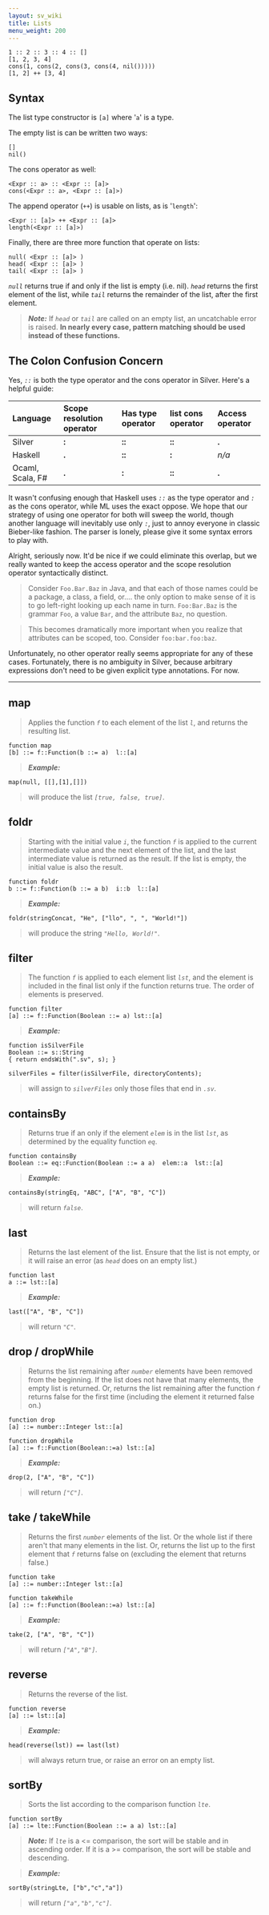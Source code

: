 ```yaml
---
layout: sv_wiki
title: Lists
menu_weight: 200
---
```



```
1 :: 2 :: 3 :: 4 :: []
[1, 2, 3, 4]
cons(1, cons(2, cons(3, cons(4, nil()))))
[1, 2] ++ [3, 4]
```

## Syntax

The list type constructor is `[a]` where '`a`' is a type.

The empty list is can be written two ways:
```
[]
nil()
```

The cons operator as well:
```
<Expr :: a> :: <Expr :: [a]>
cons(<Expr :: a>, <Expr :: [a]>)
```

The append operator (`++`) is usable on lists, as is '`length`':
```
<Expr :: [a]> ++ <Expr :: [a]>
length(<Expr :: [a]>)
```

Finally, there are three more function that operate on lists:
```
null( <Expr :: [a]> )
head( <Expr :: [a]> )
tail( <Expr :: [a]> )
```

_`null`_ returns true if and only if the list is empty (i.e. nil).  _`head`_ returns the first element of the list, while _`tail`_ returns the remainder of the list, after the first element.

> _**Note:**_
> If _`head`_ or _`tail`_ are called on an empty list, an uncatchable error is raised.  **In nearly every case, pattern matching should be used instead of these functions.**

## The Colon Confusion Concern

Yes, _`::`_ is both the type operator and the cons operator in Silver.  Here's a helpful guide:

| Language | Scope resolution operator | Has type operator | list cons operator | Access operator |
|:---------|:--------------------------|:------------------|:-------------------|:----------------|
| Silver   | **:**                     | **::**            | **::**             | **.**           |
| Haskell  | **.**                     | **::**            | **:**              | _n/a_           |
| Ocaml, Scala, F# | **.**                     | **:**             | **::**             | **.**           |

It wasn't confusing enough that Haskell uses _`::`_ as the type operator and _`:`_ as the cons operator, while ML uses the exact oppose. We hope that our strategy of using one operator for both will sweep the world, though another language will inevitably use only _`:`_, just to annoy everyone in classic Bieber-like fashion. The parser is lonely, please give it some syntax errors to play with.

Alright, seriously now.  It'd be nice if we could eliminate this overlap, but we really wanted to keep the access operator and the scope resolution operator syntactically distinct.

> Consider `Foo.Bar.Baz` in Java, and that each of those names could be a package, a class, a field, or.... the only option to make sense of it is to go left-right looking up each name in turn. `Foo:Bar.Baz` is the grammar `Foo`, a value `Bar`, and the attribute `Baz`, no question.

> This becomes dramatically more important when you realize that attributes can be scoped, too.  Consider `foo:bar.foo:baz`.

Unfortunately, no other operator really seems appropriate for any of these cases.  Fortunately, there is no ambiguity in Silver, because arbitrary expressions don't need to be given explicit type annotations. For now.


---


## map
> Applies the function _`f`_ to each element of the list _`l`_, and returns the resulting list.
```
function map
[b] ::= f::Function(b ::= a)  l::[a]
```

> _**Example:**_
```
map(null, [[],[1],[]])
```
> will produce the list _`[true, false, true]`_.

## foldr
> Starting with the initial value _`i`_, the function _`f`_ is applied to the current intermediate value and the next element of the list, and the last intermediate value is returned as the result.  If the list is empty, the initial value is also the result.
```
function foldr
b ::= f::Function(b ::= a b)  i::b  l::[a]
```

> _**Example:**_
```
foldr(stringConcat, "He", ["llo", ", ", "World!"])
```
> will produce the string _`"Hello, World!"`_.

## filter
> The function _`f`_ is applied to each element list _`lst`_, and the element is included in the final list only if the function returns true. The order of elements is preserved.
```
function filter
[a] ::= f::Function(Boolean ::= a) lst::[a]
```

> _**Example:**_
```
function isSilverFile
Boolean ::= s::String
{ return endsWith(".sv", s); }

silverFiles = filter(isSilverFile, directoryContents);
```
> will assign to _`silverFiles`_ only those files that end in _`.sv`_.

## containsBy
> Returns true if an only if the element _`elem`_ is in the list _`lst`_, as determined by the equality function _`eq`_.
```
function containsBy
Boolean ::= eq::Function(Boolean ::= a a)  elem::a  lst::[a]
```

> _**Example:**_
```
containsBy(stringEq, "ABC", ["A", "B", "C"])
```
> will return _`false`_.

## last
> Returns the last element of the list. Ensure that the list is not empty, or it will raise an error (as _`head`_ does on an empty list.)
```
function last
a ::= lst::[a]
```

> _**Example:**_
```
last(["A", "B", "C"])
```
> will return _`"C"`_.

## drop / dropWhile
> Returns the list remaining after _`number`_ elements have been removed from the beginning.  If the list does not have that many elements, the empty list is returned.
> Or, returns the list remaining after the function _`f`_ returns false for the first time (including the element it returned false on.)
```
function drop
[a] ::= number::Integer lst::[a]

function dropWhile
[a] ::= f::Function(Boolean::=a) lst::[a]
```

> _**Example:**_
```
drop(2, ["A", "B", "C"])
```
> will return _`["C"]`_.

## take / takeWhile
> Returns the first _`number`_ elements of the list.  Or the whole list if there aren't that many elements in the list.
> Or, returns the list up to the first element that _`f`_ returns false on (excluding the element that returns false.)
```
function take
[a] ::= number::Integer lst::[a]

function takeWhile
[a] ::= f::Function(Boolean::=a) lst::[a]
```

> _**Example:**_
```
take(2, ["A", "B", "C"])
```
> will return _`["A","B"]`_.

## reverse
> Returns the reverse of the list.
```
function reverse
[a] ::= lst::[a]
```

> _**Example:**_
```
head(reverse(lst)) == last(lst)
```
> will always return true, or raise an error on an empty list.

## sortBy
> Sorts the list according to the comparison function _`lte`_.
```
function sortBy
[a] ::= lte::Function(Boolean ::= a a) lst::[a]
```

> _**Note:**_
> If _`lte`_ is a <= comparison, the sort will be stable and in ascending order.  If it is a >= comparison, the sort will be stable and descending.

> _**Example:**_
```
sortBy(stringLte, ["b","c","a"])
```
> will return _`["a","b","c"]`_.
